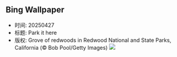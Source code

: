 ## Bing Wallpaper
- 时间: 20250427
- 标题: Park it here
- 版权: Grove of redwoods in Redwood National and State Parks, California (© Bob Pool/Getty Images)
![](https://cn.bing.com/th?id=OHR.RedwoodGrove_EN-US3412092024_UHD.jpg&rf=LaDigue_UHD.jpg&pid=hp&w=3840&h=2160&rs=1&c=4)
